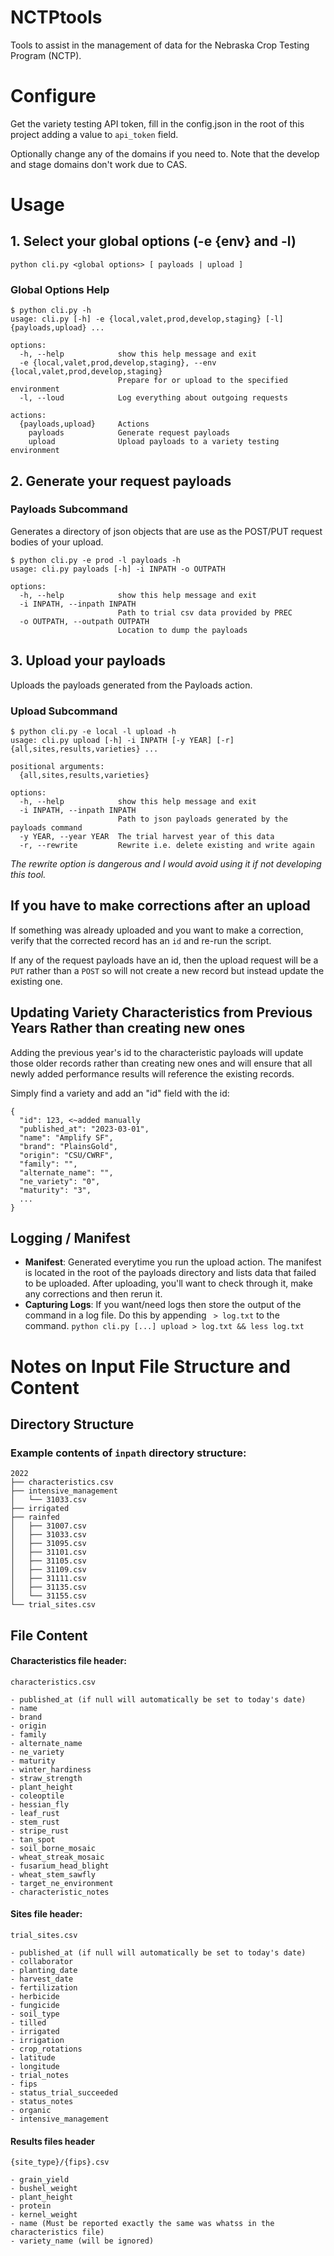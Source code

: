 # NCTPtools

Tools to assist in the management of data for the Nebraska Crop Testing Program (NCTP).

# Configure

Get the variety testing API token, fill in the config.json in the root of this project adding a value to `api_token` field.

Optionally change any of the domains if you need to. Note that the develop and stage domains don't work due to CAS.

# Usage

## 1. Select your global options (-e {env} and -l)

`python cli.py <global options> [ payloads | upload ]`

### Global Options Help
```
$ python cli.py -h
usage: cli.py [-h] -e {local,valet,prod,develop,staging} [-l] {payloads,upload} ...

options:
  -h, --help            show this help message and exit
  -e {local,valet,prod,develop,staging}, --env {local,valet,prod,develop,staging}
                        Prepare for or upload to the specified environment
  -l, --loud            Log everything about outgoing requests

actions:
  {payloads,upload}     Actions
    payloads            Generate request payloads
    upload              Upload payloads to a variety testing environment
```

## 2. Generate your request payloads


### Payloads Subcommand

Generates a directory of json objects that are use as the POST/PUT request bodies of your upload.

```
$ python cli.py -e prod -l payloads -h
usage: cli.py payloads [-h] -i INPATH -o OUTPATH

options:
  -h, --help            show this help message and exit
  -i INPATH, --inpath INPATH
                        Path to trial csv data provided by PREC
  -o OUTPATH, --outpath OUTPATH
                        Location to dump the payloads
```

## 3. Upload your payloads

Uploads the payloads generated from the Payloads action.

### Upload Subcommand
```
$ python cli.py -e local -l upload -h                                   
usage: cli.py upload [-h] -i INPATH [-y YEAR] [-r] {all,sites,results,varieties} ...

positional arguments:
  {all,sites,results,varieties}

options:
  -h, --help            show this help message and exit
  -i INPATH, --inpath INPATH
                        Path to json payloads generated by the payloads command
  -y YEAR, --year YEAR  The trial harvest year of this data
  -r, --rewrite         Rewrite i.e. delete existing and write again
```

_*The rewrite option is dangerous and I would avoid using it if not developing this tool.*_

## If you have to make corrections after an upload
If something was already uploaded and you want to make a correction, verify that the corrected record has an `id` and re-run the script. 

If any of the request payloads have an id, then the upload request will be a `PUT` rather than a `POST` so will not create a new record but instead update the existing one.

## Updating Variety Characteristics from Previous Years Rather than creating new ones

Adding the previous year's id to the characteristic payloads will update those older records rather than creating new ones and will ensure that all newly added performance results will reference the existing records.

Simply find a variety and add an "id" field with the id:

```
{
  "id": 123, <~added manually
  "published_at": "2023-03-01",
  "name": "Amplify SF",
  "brand": "PlainsGold",
  "origin": "CSU/CWRF",
  "family": "",
  "alternate_name": "",
  "ne_variety": "0",
  "maturity": "3",
  ...
}
```

## Logging / Manifest

- **Manifest**: Generated everytime you run the upload action. The manifest is located in the root of the payloads directory and lists data that failed to be uploaded. After uploading, you'll want to check through it, make any corrections and then rerun it.
- **Capturing Logs**: If you want/need logs then store the output of the command in a log file. Do this by appending ` > log.txt` to the command. `python cli.py [...] upload > log.txt && less log.txt`


# Notes on Input File Structure and Content

## Directory Structure

### Example contents of `inpath` directory structure:
```
2022
├── characteristics.csv
├── intensive_management
│   └── 31033.csv
├── irrigated
├── rainfed
│   ├── 31007.csv
│   ├── 31033.csv
│   ├── 31095.csv
│   ├── 31101.csv
│   ├── 31105.csv
│   ├── 31109.csv
│   ├── 31111.csv
│   ├── 31135.csv
│   └── 31155.csv
└── trial_sites.csv
```

## File Content
#### Characteristics file header:
`characteristics.csv`
```
- published_at (if null will automatically be set to today's date)
- name
- brand
- origin
- family
- alternate_name
- ne_variety
- maturity
- winter_hardiness
- straw_strength
- plant_height
- coleoptile
- hessian_fly
- leaf_rust
- stem_rust
- stripe_rust
- tan_spot
- soil_borne_mosaic
- wheat_streak_mosaic
- fusarium_head_blight
- wheat_stem_sawfly
- target_ne_environment
- characteristic_notes
```

#### Sites file header:
`trial_sites.csv`
```
- published_at (if null will automatically be set to today's date)
- collaborator
- planting_date
- harvest_date
- fertilization
- herbicide
- fungicide
- soil_type
- tilled
- irrigated
- irrigation
- crop_rotations
- latitude
- longitude
- trial_notes
- fips
- status_trial_succeeded
- status_notes
- organic
- intensive_management
```

#### Results files header
`{site_type}/{fips}.csv`
```
- grain_yield
- bushel_weight
- plant_height
- protein
- kernel_weight
- name (Must be reported exactly the same was whatss in the characteristics file)
- variety_name (will be ignored)
```